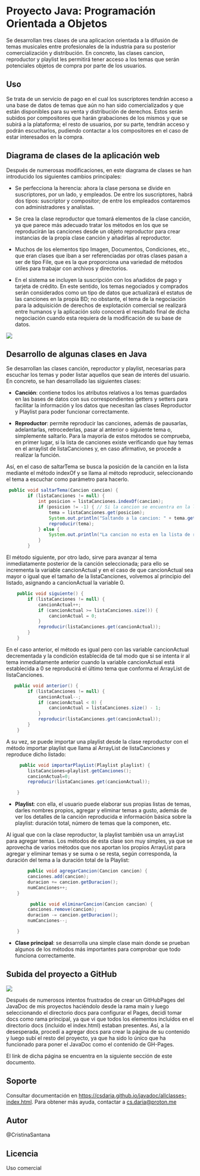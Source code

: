 # Proyecto Java: Programación Orientada a Objetos

Se desarrollan tres clases de una aplicacion orientada a la difusión de temas musicales entre profesionales de la industria para su posterior comercialización y distribución. En concreto, las clases cancion, reproductor y playlist les permitirá tener acceso a los temas que serán potenciales objetos de compra por parte de los usuarios. 

## Uso 

Se trata de un servicio de pago en el cual los suscriptores tendrán acceso a una base de datos de temas que aún no han sido comercializados y que están disponibles para su venta y distribución de derechos. Estos serán subidos por compositores que harán grabaciones de los mismos y que se subirá a la plataforma; el resto de usuarios, por su parte, tendrán acceso y podrán escucharlos, pudiendo contactar a los compositores en el caso de estar interesados en la compra. 


## Diagrama de clases de la aplicación web

Después de numerosas modificaciones, en este diagrama de clases se han introducido los siguientes cambios principales: 

* Se perfecciona la herencia: ahora la clase persona se divide en suscriptores, por un lado, y empleados. De entre los suscriptores, habrá dos tipos: suscriptor y compositor; de entre los empleados contaremos con administradores y analistas. 

* Se crea la clase reproductor que tomará elementos de la clase canción, ya que parece más adecuado tratar los métodos en los que se reproducirán las canciones desde un objeto reproductor para crear instancias de la propia clase canción y añadirlas al reproductor. 

* Muchos de los elementos tipo Imagen, Documentos, Condiciones, etc., que eran clases que iban a ser referenciadas por otras clases pasan a ser de tipo File, que es la que proporciona una variedad de métodos útiles para trabajar con archivos y directorios.

* En el sistema se incluyen la suscripción con los añadidos de pago y tarjeta de crédito. En este sentido, los temas negociados y comprados serán considerados como un tipo de datos que actualizará el estatus de las canciones en la propia BD; no obstante, el tema de la negociación para la adquisición de derechos de explotación comercial se realizará entre humanos y la aplicación solo conocerá el resultado final de dicha negociación cuando esta requiera de la modificación de su base de datos.

![](https://i.imgur.com/BTLVFGv.png)


## Desarrollo de algunas clases en Java

Se desarrollan las clases canción, reproductor y playlist, necesarias para escuchar los temas y poder listar aquellos que sean de interés del usuario. En concreto, se han desarrollado las siguientes clases:

* **Canción**: contiene todos los atributos relativos a los temas guardados en las bases de datos con sus correspondientes getters y setters para facilitar la información y los datos que necesitan las clases Reproductor y Playlist para poder funcionar correctamente.


* **Reproductor**: permite reproducir las canciones, además de pausarlas, adelantarlas, retrocederlas, pasar al anterior o siguiente tema o, simplemente saltarlo. Para la mayoría de estos métodos se comprueba, en primer lugar, si la lista de canciones existe verificando que hay temas en el arraylist de listaCanciones y, en caso afirmativo, se procede a realizar la función. 

Así, en el caso de saltarTema se busca la posición de la canción en la lista mediante el método indexOf y se llama al método reproducir, seleccionando el tema a escuchar como parámetro para hacerlo. 

```java 
 public void saltarTema(Cancion cancion) {
        if (listaCanciones != null) {
            int posicion = listaCanciones.indexOf(cancion);
            if (posicion != -1) { // Si la cancion se encuentra en la lista
                tema = listaCanciones.get(posicion);
                System.out.println("Saltando a la cancion: " + tema.getTitulo());
                reproducir(tema);
            } else {
                System.out.println("La cancion no esta en la lista de reproduccion.");
            }
        }

```

El método siguiente, por otro lado, sirve para avanzar al tema inmediatamente posterior de la canción seleccionada; para ello se incrementa la variable cancionActual y en el caso de que cancionActual sea mayor o igual que el tamaño de la listaCanciones, volvemos al principio del listado, asignando a cancionActual la variable 0.

```java 
    public void siguiente() {
        if (listaCanciones != null) {
            cancionActual++;
            if (cancionActual >= listaCanciones.size()) {
                cancionActual = 0;
            }
            reproducir(listaCanciones.get(cancionActual)); 
        }
    }

```
En el caso anterior, el método es igual pero con las variable cancionActual decrementada y la condición establecida de tal modo que si se intenta ir al tema inmediatamente anterior cuando la variable cancionActual está establecida a 0 se reproducirá el último tema que conforma el ArrayList de listaCanciones. 

```java 
   public void anterior() {
        if (listaCanciones != null) {
            cancionActual--;
            if (cancionActual < 0) {
                cancionActual = listaCanciones.size() - 1; 
            }
            reproducir(listaCanciones.get(cancionActual));
        }
    }

```

A su vez, se puede importar una playlist desde la clase reproductor con el método importar playlist que llama al ArrayList de listaCanciones y reproduce dicho listado: 

```java 
     public void importarPlayList(Playlist playlist) {
        listaCanciones=playlist.getCanciones();
        cancionActual=0;
        reproducir(listaCanciones.get(cancionActual));

    }

```

* **Playlist**: con ella, el usuario puede elaborar sus propias listas de temas, darles nombres propios, agregar y eliminar temas a gusto, además de ver los detalles de la canción reproducida e información básica sobre la playlist: duración total, número de temas que la componen, etc.

Al igual que con la clase reproductor, la playlist también usa un arrayList para agregar temas. Los métodos de esta clase son muy simples, ya que se aprovecha de varios métodos que nos aportan los propios ArrayList para agregar y eliminar temas y se suma o se resta, según corresponda, la duración del tema a la duración total de la Playlist: 

```java 
        public void agregarCancion(Cancion cancion) {
        canciones.add(cancion);
        duracion += cancion.getDuracion();
        numCanciones++;
    }
```
```java 
         public void eliminarCancion(Cancion cancion) {
        canciones.remove(cancion);
        duracion -= cancion.getDuracion();
        numCanciones--;

    }
```

* **Clase principal**: se desarrolla una simple clase main donde se prueban algunos de los métodos más importantes para comprobar que todo funciona correctamente.

## Subida del proyecto a GitHub

![](https://i.imgur.com/7jcZxWe.png)

Después de numerosos intentos frustrados de crear un GitHubPages del JavaDoc de mis proyectos haciéndolo desde la rama main y luego seleccionando el directorio docs para configurar el Pages, decidí tomar docs como rama principal, ya que vi que todos los elementos incluidos en el directorio docs (incluido el index.html) estaban presentes. Así, a la desesperada, procedí a agregar docs para crear la página de su contenido y luego subí el resto del proyecto, ya que ha sido lo único que ha funcionado para poner el JavaDoc como el contenido de GH-Pages. 

El link de dicha página se encuentra en la siguiente sección de este documento.

## Soporte

Consultar documentación en https://csdaria.github.io/javadoc/allclasses-index.html. 
Para obtener más ayuda, contactar a cs.daria@proton.me 

## Autor

@CristinaSantana

## Licencia 

Uso comercial
